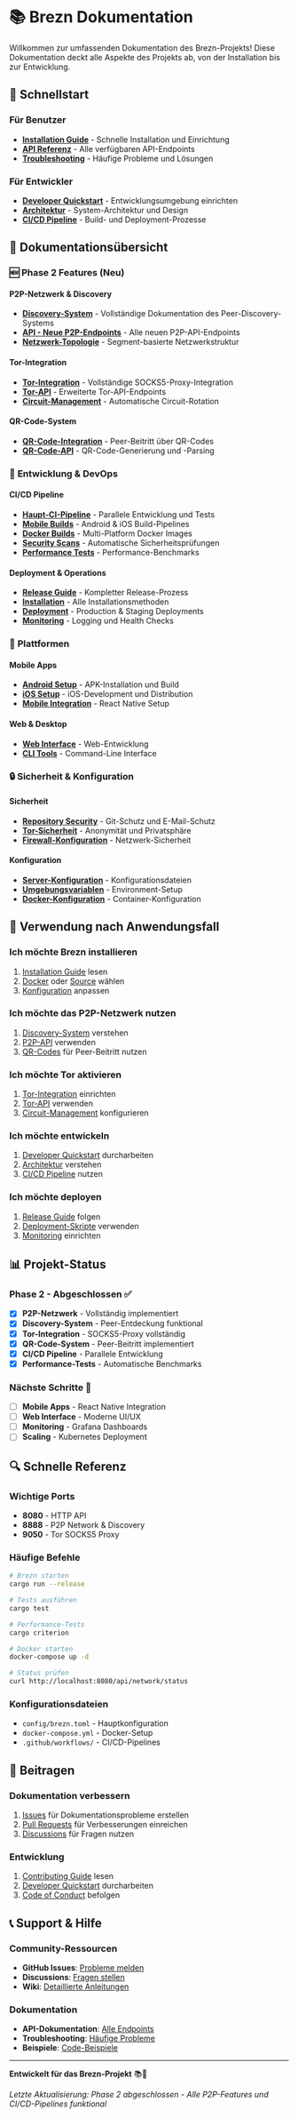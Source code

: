 # 📚 Brezn Dokumentation

Willkommen zur umfassenden Dokumentation des Brezn-Projekts! Diese Dokumentation deckt alle Aspekte des Projekts ab, von der Installation bis zur Entwicklung.

## 🚀 Schnellstart

### Für Benutzer
- **[Installation Guide](RELEASE_GUIDE.md#installation)** - Schnelle Installation und Einrichtung
- **[API Referenz](API.md)** - Alle verfügbaren API-Endpoints
- **[Troubleshooting](RELEASE_GUIDE.md#troubleshooting)** - Häufige Probleme und Lösungen

### Für Entwickler
- **[Developer Quickstart](DEVELOPER_QUICKSTART.md)** - Entwicklungsumgebung einrichten
- **[Architektur](architecture.md)** - System-Architektur und Design
- **[CI/CD Pipeline](CI_CD_PIPELINE.md)** - Build- und Deployment-Prozesse

## 📖 Dokumentationsübersicht

### 🆕 **Phase 2 Features (Neu)**

#### **P2P-Netzwerk & Discovery**
- **[Discovery-System](discovery.md)** - Vollständige Dokumentation des Peer-Discovery-Systems
- **[API - Neue P2P-Endpoints](API.md#neue-p2p-endpoints-phase-2)** - Alle neuen P2P-API-Endpoints
- **[Netzwerk-Topologie](discovery.md#netzwerk-topologie-management)** - Segment-basierte Netzwerkstruktur

#### **Tor-Integration**
- **[Tor-Integration](tor_integration.md)** - Vollständige SOCKS5-Proxy-Integration
- **[Tor-API](API.md#erweiterte-tor-integration-api)** - Erweiterte Tor-API-Endpoints
- **[Circuit-Management](tor_integration.md#circuit-management)** - Automatische Circuit-Rotation

#### **QR-Code-System**
- **[QR-Code-Integration](discovery.md#qr-code-integration)** - Peer-Beitritt über QR-Codes
- **[QR-Code-API](API.md#discovery-system-api)** - QR-Code-Generierung und -Parsing

### 🔧 **Entwicklung & DevOps**

#### **CI/CD Pipeline**
- **[Haupt-CI-Pipeline](CI_CD_PIPELINE.md#haupt-ci-pipeline)** - Parallele Entwicklung und Tests
- **[Mobile Builds](CI_CD_PIPELINE.md#mobile-build-pipelines)** - Android & iOS Build-Pipelines
- **[Docker Builds](CI_CD_PIPELINE.md#docker-build-pipeline)** - Multi-Platform Docker Images
- **[Security Scans](CI_CD_PIPELINE.md#sicherheits-pipeline)** - Automatische Sicherheitsprüfungen
- **[Performance Tests](CI_CD_PIPELINE.md#performance-test-pipeline)** - Performance-Benchmarks

#### **Deployment & Operations**
- **[Release Guide](RELEASE_GUIDE.md)** - Kompletter Release-Prozess
- **[Installation](RELEASE_GUIDE.md#installation)** - Alle Installationsmethoden
- **[Deployment](RELEASE_GUIDE.md#deployment)** - Production & Staging Deployments
- **[Monitoring](RELEASE_GUIDE.md#monitoring--logging)** - Logging und Health Checks

### 📱 **Plattformen**

#### **Mobile Apps**
- **[Android Setup](RELEASE_GUIDE.md#android-apk-installation)** - APK-Installation und Build
- **[iOS Setup](RELEASE_GUIDE.md#ios-installation)** - iOS-Development und Distribution
- **[Mobile Integration](mobile-setup.md)** - React Native Setup

#### **Web & Desktop**
- **[Web Interface](DEVELOPER_QUICKSTART.md#web-development)** - Web-Entwicklung
- **[CLI Tools](DEVELOPER_QUICKSTART.md#cli-development)** - Command-Line Interface

### 🔒 **Sicherheit & Konfiguration**

#### **Sicherheit**
- **[Repository Security](REPOSITORY_SECURITY_SETUP.md)** - Git-Schutz und E-Mail-Schutz
- **[Tor-Sicherheit](tor_integration.md#sicherheitsaspekte)** - Anonymität und Privatsphäre
- **[Firewall-Konfiguration](RELEASE_GUIDE.md#firewall-konfiguration)** - Netzwerk-Sicherheit

#### **Konfiguration**
- **[Server-Konfiguration](RELEASE_GUIDE.md#konfiguration)** - Konfigurationsdateien
- **[Umgebungsvariablen](RELEASE_GUIDE.md#deployment)** - Environment-Setup
- **[Docker-Konfiguration](RELEASE_GUIDE.md#docker-compose)** - Container-Konfiguration

## 🎯 **Verwendung nach Anwendungsfall**

### **Ich möchte Brezn installieren**
1. [Installation Guide](RELEASE_GUIDE.md#installation) lesen
2. [Docker](RELEASE_GUIDE.md#docker-installation) oder [Source](RELEASE_GUIDE.md#source-code-installation) wählen
3. [Konfiguration](RELEASE_GUIDE.md#konfiguration) anpassen

### **Ich möchte das P2P-Netzwerk nutzen**
1. [Discovery-System](discovery.md) verstehen
2. [P2P-API](API.md#neue-p2p-endpoints-phase-2) verwenden
3. [QR-Codes](discovery.md#qr-code-integration) für Peer-Beitritt nutzen

### **Ich möchte Tor aktivieren**
1. [Tor-Integration](tor_integration.md) einrichten
2. [Tor-API](API.md#erweiterte-tor-integration-api) verwenden
3. [Circuit-Management](tor_integration.md#circuit-management) konfigurieren

### **Ich möchte entwickeln**
1. [Developer Quickstart](DEVELOPER_QUICKSTART.md) durcharbeiten
2. [Architektur](architecture.md) verstehen
3. [CI/CD Pipeline](CI_CD_PIPELINE.md) nutzen

### **Ich möchte deployen**
1. [Release Guide](RELEASE_GUIDE.md) folgen
2. [Deployment-Skripte](RELEASE_GUIDE.md#deployment) verwenden
3. [Monitoring](RELEASE_GUIDE.md#monitoring--logging) einrichten

## 📊 **Projekt-Status**

### **Phase 2 - Abgeschlossen ✅**
- [x] **P2P-Netzwerk** - Vollständig implementiert
- [x] **Discovery-System** - Peer-Entdeckung funktional
- [x] **Tor-Integration** - SOCKS5-Proxy vollständig
- [x] **QR-Code-System** - Peer-Beitritt implementiert
- [x] **CI/CD Pipeline** - Parallele Entwicklung
- [x] **Performance-Tests** - Automatische Benchmarks

### **Nächste Schritte 🚀**
- [ ] **Mobile Apps** - React Native Integration
- [ ] **Web Interface** - Moderne UI/UX
- [ ] **Monitoring** - Grafana Dashboards
- [ ] **Scaling** - Kubernetes Deployment

## 🔍 **Schnelle Referenz**

### **Wichtige Ports**
- **8080** - HTTP API
- **8888** - P2P Network & Discovery
- **9050** - Tor SOCKS5 Proxy

### **Häufige Befehle**
```bash
# Brezn starten
cargo run --release

# Tests ausführen
cargo test

# Performance-Tests
cargo criterion

# Docker starten
docker-compose up -d

# Status prüfen
curl http://localhost:8080/api/network/status
```

### **Konfigurationsdateien**
- `config/brezn.toml` - Hauptkonfiguration
- `docker-compose.yml` - Docker-Setup
- `.github/workflows/` - CI/CD-Pipelines

## 🤝 **Beitragen**

### **Dokumentation verbessern**
1. [Issues](https://github.com/brezn-project/brezn/issues) für Dokumentationsprobleme erstellen
2. [Pull Requests](https://github.com/brezn-project/brezn/pulls) für Verbesserungen einreichen
3. [Discussions](https://github.com/brezn-project/brezn/discussions) für Fragen nutzen

### **Entwicklung**
1. [Contributing Guide](../CONTRIBUTING.md) lesen
2. [Developer Quickstart](DEVELOPER_QUICKSTART.md) durcharbeiten
3. [Code of Conduct](../CODE_OF_CONDUCT.md) befolgen

## 📞 **Support & Hilfe**

### **Community-Ressourcen**
- **GitHub Issues**: [Probleme melden](https://github.com/brezn-project/brezn/issues)
- **Discussions**: [Fragen stellen](https://github.com/brezn-project/brezn/discussions)
- **Wiki**: [Detaillierte Anleitungen](https://github.com/brezn-project/brezn/wiki)

### **Dokumentation**
- **API-Dokumentation**: [Alle Endpoints](API.md)
- **Troubleshooting**: [Häufige Probleme](RELEASE_GUIDE.md#troubleshooting)
- **Beispiele**: [Code-Beispiele](DEVELOPER_QUICKSTART.md#examples)

---

**Entwickelt für das Brezn-Projekt** 📚🚀

*Letzte Aktualisierung: Phase 2 abgeschlossen - Alle P2P-Features und CI/CD-Pipelines funktional*